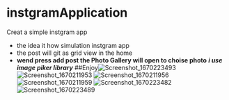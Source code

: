 # instgramApplication
Creat a simple instgram app 

- the idea it how simulation instgram app 
- the post will git as grid view in the home
- **wend press add post the Photo Gallery will open to choise photo**
***i use image piker library***
##Enjoy![Screenshot_1670223493](https://user-images.githubusercontent.com/36786523/210442094-9299da32-0e7f-42ac-b11b-e872f28b8a08.png)
![Screenshot_1670211953](https://user-images.githubusercontent.com/36786523/210442098-7148d19d-f1f0-4bf6-b7ee-536b2c992940.png)
![Screenshot_1670211956](https://user-images.githubusercontent.com/36786523/210442104-06aef9bb-d130-4f79-b448-8ec247c104e0.png)
![Screenshot_1670211959](https://user-images.githubusercontent.com/36786523/210442105-3bf84f91-49ca-4a41-9e0f-5d896575ddc7.png)
![Screenshot_1670223482](https://user-images.githubusercontent.com/36786523/210442112-315febc0-5edd-44c8-9114-a930265a233b.png)
![Screenshot_1670223489](https://user-images.githubusercontent.com/36786523/210442115-c579ee76-1d84-410d-a251-1e3df692f632.png)
